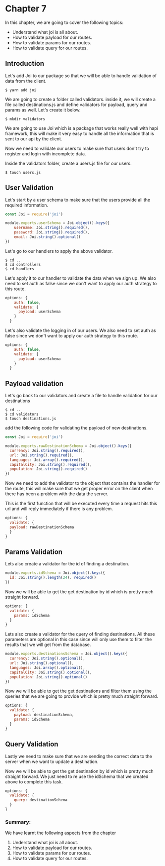 # Chapter 7

In this chapter, we are going to cover the following topics:

* Understand what joi is all about.
* How to validate payload for our routes.
* How to validate params for our routes.
* How to validate query for our routes.

## **Introduction**

Let's add Joi to our package so that we will be able to handle validation of data from the client.

```
$ yarn add joi
```

We are going to create a folder called validators. inside it, we will create a file called destinations.js and define validators for payload, query and params as well. Let's create it below.

```
$ mkdir validators
```

We are going to use Joi which is a package that works really well with hapi framework, this will make it very easy to handle all the information that is sent to our api by the client.

Now we need to validate our users to make sure that users don't try to register and login with incomplete data.

Inside the validators folder, create a users.js file for our users.

```
$ touch users.js
```

## User Validation

Let's start by a user schema to make sure that the users provide all the required information.

```js
const Joi = require('joi')

module.exports.userSchema = Joi.object().keys({
    username: Joi.string().required(),
    password: Joi.string().required(),
    email: Joi.string().optional()
})
```

Let's go to our handlers to apply the above validator.

```
$ cd ..
$ cd controllers
$ cd handlers
```

Let's apply it to our handler to validate the data when we sign up. We also need to set auth as false since we don't want to apply our auth strategy to this route.

```js
options: {
    auth: false,
    validate: {
      payload: userSchema
    }
  }
```

Let's also validate the logging in of our users. We also need to set auth as false since we don't want to apply our auth strategy to this route.

```js
options: {
    auth: false,
    validate: {
      payload: userSchema
    }
  }
```

## Payload validation

Let's go back to our validators and create a file to handle validation for our destinations

```
$ cd ..
$ cd validators
$ touch destinations.js
```

add the following code for validating the payload of new destinations.

```js
const Joi = require('joi')

module.exports.rawDestinationSchema = Joi.object().keys({
  currency: Joi.string().required(),
  url: Joi.string().required(),
  languages: Joi.array().required(),
  capitalCity: Joi.string().required(),
  population: Joi.string().required()
})
```

Now we need to add the validator to the object that contains the handler for the route, this will make sure that we get proper error on the client when there has been a problem with the data the server.

This is the first function that will be executed every time a request hits this url and will reply immediately if there is any problem.

```js
options: {
  validate: {
  payload: rawDestinationSchema
  }
}
```

## Params Validation

Lets also create a validator for the id of finding a destination.

```js
module.exports.idSchema = Joi.object().keys({
  id: Joi.string().length(24). required()
})
```

Now we will be able to get the get destination by id which is pretty much straight forward.

```js
options: {
  validate: {
    params: idSchema
  }
}
```

Lets also create a validator for the query of finding destinations. All these parameters are optional in this case since will only use them to filter the results that we will get from the database.

```js
module.exports.destinationsSchema = Joi.object().keys({
  currency: Joi.string().optional(),
  url: Joi.string().optional(),
  languages: Joi.array().optional(),
  capitalCity: Joi.string().optional(),
  population: Joi.string().optional()
})
```

Now we will be able to get the get destinations and filter them using the queries that we are going to provide which is pretty much straight forward.

```js
options: {
  validate: {
    payload: destinationSchema,
    params: idSchema
  }
}
```

## Query Validation

Lastly we need to make sure that we are sending the correct data to the server when we want to update a destination.

Now we will be able to get the get destination by id which is pretty much straight forward. We just need to re use the idSchema that we created above to complete this task.

```js
options: {
  validate: {
    query: destinationSchema
  }
}
```

### S**ummary:**

We have learnt the following aspects from the chapter

1. Understand what joi is all about.
2. How to validate payload for our routes.
3. How to validate params for our routes.
4. How to validate query for our routes.





